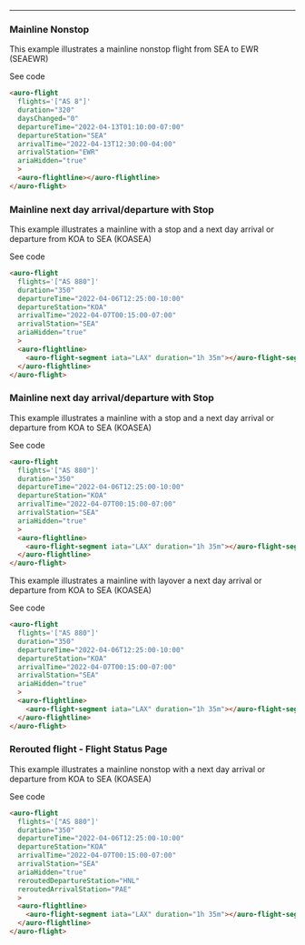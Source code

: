 <!-- # Flight component

The scope of this demo is to illustrate an opportunity to create a better accessibility experience.

## The problem

A content element like auro-flight uses a complex UI layout and common visual queues to communicate a flight option to customers. The areas of content include the flight number, duration of flight, departing and arriving airports, departing and arriving times, and any stops. Additional complexity includes re-routed flights, changed schedules and stopover/layover information.

For visual users, aesthetics assumptions are made that visual context and layout will convey information that does not need to be described. E.g. the placement of content like `AS 366` means that this is `Flight AS 366`. But without that visual context, is `AS 366` alone enough? The same can be said for any other part of this element. Additionally stopovers and layovers only contain airport codes. Without visual context, is this content meaningful?

An additional problem comes with the current state of technology at this time. Browsers and screen readers share many issues when it comes to clearly understanding the flow of content when faced with complex UI layouts like auro-flight.

## The hypothesis

Why force a complex UI layout to read a cohesive message for users with visual impairments? The examples below convey the data in a visual way that is easy for non-impaired users to quickly scan the content and get the information they are looking for. The intent of this test is to take that same data and present it in a way that is as easily consumable via screen readers by reading back the same data with additional contextual queues in a predictable way.

## Test the demo

To use this demo, please turn on your screen reader of choice and consume the content as you prefer. The test is to evaluate whether the content is easier to consume, harder to consume or if there is no discernable difference. -->

<hr>

### Mainline Nonstop

This example illustrates a mainline nonstop flight from SEA to EWR (SEAEWR)

<div class="exampleWrapper">
  <auro-flight
    flights='["AS 8"]'
    duration="320"
    daysChanged="0"
    departureTime="2022-04-13T01:10:00-07:00"
    departureStation="SEA"
    arrivalTime="2022-04-13T12:30:00-04:00"
    arrivalStation="EWR"
    ariaHidden="true"
    >
    <auro-flightline></auro-flightline>
  </auro-flight>
</div>

<auro-accordion lowProfile justifyRight>
  <span slot="trigger">See code</span>

  ```html
  <auro-flight
    flights='["AS 8"]'
    duration="320"
    daysChanged="0"
    departureTime="2022-04-13T01:10:00-07:00"
    departureStation="SEA"
    arrivalTime="2022-04-13T12:30:00-04:00"
    arrivalStation="EWR"
    ariaHidden="true"
    >
    <auro-flightline></auro-flightline>
  </auro-flight>
  ```

</auro-accordion>

### Mainline next day arrival/departure with Stop

This example illustrates a mainline with a stop and a next day arrival or departure from KOA to SEA (KOASEA)

<div class="exampleWrapper">
  <auro-flight
    flights='["AS 880"]'
    duration="350"
    departureTime="2022-04-06T12:25:00-10:00"
    departureStation="KOA"
    arrivalTime="2022-04-07T00:15:00-07:00"
    arrivalStation="SEA"
    ariaHidden="true"
    stops='[{
      "arrivalStation": "LAX",
      "duration": "1h 35m",
      "isStopover": false
      },
      {
      "arrivalStation": "SFO",
      "duration": "1hr 42m",
      "isStopover": true
    }]'
    >
      <auro-flightline>
        <auro-flight-segment iata="LAX" duration="1h 35m" stopover></auro-flight-segment>
         <auro-flight-segment iata="SFO" duration="1hr 42m"></auro-flight-segment>
      </auro-flightline>
    </auro-flight>
</div>

<auro-accordion lowProfile justifyRight>
  <span slot="trigger">See code</span>

  ```html
  <auro-flight
    flights='["AS 880"]'
    duration="350"
    departureTime="2022-04-06T12:25:00-10:00"
    departureStation="KOA"
    arrivalTime="2022-04-07T00:15:00-07:00"
    arrivalStation="SEA"
    ariaHidden="true"
    >
    <auro-flightline>
      <auro-flight-segment iata="LAX" duration="1h 35m"></auro-flight-segment>
    </auro-flightline>
  </auro-flight>
  ```

</auro-accordion>

### Mainline next day arrival/departure with Stop

This example illustrates a mainline with a stop and a next day arrival or departure from KOA to SEA (KOASEA)

<div class="exampleWrapper">
  <auro-flight
    flights='["AS 880"]'
    duration="350"
    departureTime="2022-04-06T12:25:00-10:00"
    departureStation="KOA"
    arrivalTime="2022-04-07T00:15:00-07:00"
    arrivalStation="SEA"
    ariaHidden="true"
    stops='[{
      "arrivalStation": "LAX",
      "duration": "1hr 42m",
      "isStopover": false
      }]'
    >
      <auro-flightline>
        <auro-flight-segment iata="LAX" stopover></auro-flight-segment>
      </auro-flightline>
    </auro-flight>
</div>

<auro-accordion lowProfile justifyRight>
  <span slot="trigger">See code</span>

  ```html
  <auro-flight
    flights='["AS 880"]'
    duration="350"
    departureTime="2022-04-06T12:25:00-10:00"
    departureStation="KOA"
    arrivalTime="2022-04-07T00:15:00-07:00"
    arrivalStation="SEA"
    ariaHidden="true"
    >
    <auro-flightline>
      <auro-flight-segment iata="LAX" duration="1h 35m"></auro-flight-segment>
    </auro-flightline>
  </auro-flight>
  ```

</auro-accordion>

This example illustrates a mainline with  layover a next day arrival or departure from KOA to SEA (KOASEA)

<div class="exampleWrapper">
  <auro-flight
    flights='["AS 880"]'
    duration="350"
    departureTime="2022-04-06T12:25:00-10:00"
    departureStation="KOA"
    arrivalTime="2022-04-07T00:15:00-07:00"
    arrivalStation="SEA"
    ariaHidden="true"  
    stops='[{
      "arrivalStation": "LAX",
      "duration": "1hr 42m",
      "isStopover": false
      }]'
    >
      <auro-flightline>
        <auro-flight-segment iata="LAX" duration="1h 35m"></auro-flight-segment>
      </auro-flightline>
    </auro-flight>
</div>

<auro-accordion lowProfile justifyRight>
  <span slot="trigger">See code</span>

  ```html
  <auro-flight
    flights='["AS 880"]'
    duration="350"
    departureTime="2022-04-06T12:25:00-10:00"
    departureStation="KOA"
    arrivalTime="2022-04-07T00:15:00-07:00"
    arrivalStation="SEA"
    ariaHidden="true"
    >
    <auro-flightline>
      <auro-flight-segment iata="LAX" duration="1h 35m"></auro-flight-segment>
    </auro-flightline>
  </auro-flight>
  ```

</auro-accordion>

### Rerouted flight - Flight Status Page

This example illustrates a mainline nonstop with a next day arrival or departure from KOA to SEA (KOASEA)

<div class="exampleWrapper">
  <auro-flight
    flights='["AS 880"]'
    duration="350"
    departureTime="2022-04-06T12:25:00-10:00"
    departureStation="HNL"
    arrivalTime="2022-04-07T00:15:00-07:00"
    arrivalStation="PAE"
    ariaHidden="true"
    reroutedDepartureStation="KOA"
    reroutedArrivalStation="SEA"
    >
      <auro-flightline></auro-flightline>
    </auro-flight>
</div>

<auro-accordion lowProfile justifyRight>
  <span slot="trigger">See code</span>

  ```html
  <auro-flight
    flights='["AS 880"]'
    duration="350"
    departureTime="2022-04-06T12:25:00-10:00"
    departureStation="KOA"
    arrivalTime="2022-04-07T00:15:00-07:00"
    arrivalStation="SEA"
    ariaHidden="true"
    reroutedDepartureStation="HNL"
    reroutedArrivalStation="PAE"
    >
    <auro-flightline>
      <auro-flight-segment iata="LAX" duration="1h 35m"></auro-flight-segment>
    </auro-flightline>
  </auro-flight>
  ```

</auro-accordion>

<!-- ### Mainline one-stop

This example illustrates a one-stop `stopover` flight from ANC to ADK (ANCADK). Notice the additional information required for the `auro-flight-segment` element.

<div class="exampleWrapper">
  <auro-flight
    flights='["AS 184"]'
    duration="3h 55m"
    daysChanged="0"
    departureTime="10:10 am"
    departureStation="ANC"
    arrivalTime="1:05 pm"
    arrivalStation="ADK"
    >
      <auro-flightline>
        <auro-flight-segment stopover iata="CDB"></auro-flight-segment>
      </auro-flightline>
    </auro-flight>
</div>

<auro-accordion lowProfile justifyRight>
  <span slot="trigger">See code</span>

  ```html
  <auro-flight
    flights='["AS 184"]'
    duration="3h 55m"
    daysChanged="0"
    departureTime="10:10 am"
    departureStation="ANC"
    arrivalTime="1:05 pm"
    arrivalStation="ADK"
    >
    <auro-flightline>
      <auro-flight-segment stopover iata="CDB"></auro-flight-segment>
    </auro-flightline>
  </auro-flight>
  ```

</auro-accordion>

### Mainline multi-stop

The following example illustrates a mainline multi-stop `stopover` flight from KTN to ANC (KTNANC)

<div class="exampleWrapper">
  <auro-flight
    flights='["AS 65"]'
    duration="5h 53m"
    daysChanged="0"
    departureTime="9:00 am"
    departureStation="KTN"
    arrivalTime="2:53 pm"
    arrivalStation="ANC"
    >
      <auro-flightline>
        <auro-flight-segment stopover iata="WRG"></auro-flight-segment>
        <auro-flight-segment stopover iata="PSG"></auro-flight-segment>
        <auro-flight-segment stopover iata="JNU"></auro-flight-segment>
      </auro-flightline>
  </auro-flight>
</div>

<auro-accordion lowProfile justifyRight>
  <span slot="trigger">See code</span>

  ```html
  <auro-flight
    flights='["AS 65"]'
    duration="5h 53m"
    daysChanged="0"
    departureTime="9:00 am"
    departureStation="KTN"
    arrivalTime="2:53 pm"
    arrivalStation="ANC"
    >
    <auro-flightline>
      <auro-flight-segment stopover iata="WRG"></auro-flight-segment>
      <auro-flight-segment stopover iata="PSG"></auro-flight-segment>
      <auro-flight-segment stopover iata="JNU"></auro-flight-segment>
    </auro-flightline>
  </auro-flight>
  ```

</auro-accordion>

### Mainline + mainline connection w/layover

The following example illustrates a change of gauge flight with a layover in SEA for 1h 35m.

<div class="exampleWrapper">
  <auro-flight
    flights='["AS 110", "AS 12"]'
    duration="11h 5m"
    daysChanged="0"
    departureTime="12:45 am"
    departureStation="ANC"
    arrivalTime="3:50 pm"
    arrivalStation="BOS"
    >
    <auro-flightline>
      <auro-flight-segment iata="SEA" duration="1h 35m"></auro-flight-segment>
    </auro-flightline>
    <span slot="footer">
      <div><auro-icon category="logos" name="tail-AS" style="width: 24px"></auro-icon>AS110 is subject to government approval</div>
      <div><auro-icon category="logos" name="tail-AA" style="width: 24px"></auro-icon>AA12 is operated by American Airlines</div>
    </span>
  </auro-flight>
</div>

<auro-accordion lowProfile justifyRight>
  <span slot="trigger">See code</span>

  ```html
  <auro-flight
    flights='["AS 110", "AS 12"]'
    duration="11h 5m"
    daysChanged="0"
    departureTime="12:45 am"
    departureStation="ANC"
    arrivalTime="3:50 pm"
    arrivalStation="BOS"
    >
    <auro-flightline>
      <auro-flight-segment iata="SEA" duration="1h 35m"></auro-flight-segment>
    </auro-flightline>
    <span slot="footer">
      <div><auro-icon category="logos" name="tail-AS" style="width: 24px"></auro-icon>AS110 is subject to government approval </div>
      <div><auro-icon category="logos" name="tail-AA" style="width: 24px"></auro-icon>AA12 is operated by American Airlines</div>
    </span>
  </auro-flight>
  ```

</auro-accordion>

### Using the footer slot

In this example for a flight that requires government approval or a flight that is operated by another subsidiary or partner carrier, you can use the `footer` custom element slot to insert additional information into the scope of the component. In the code you will see the use of `<auro-icon>` and text within the named slot element.

<div class="exampleWrapper">
  <auro-flight
    flights='["EK 772"]'
    duration="9h 45m"
    daysChanged="0"
    departureTime="3:50 am"
    departureStation="DXB"
    arrivalTime="11:35 am"
    arrivalStation="CPT"
    >
      <auro-flightline></auro-flightline>
      <span slot="footer">
        <div><auro-icon category="logos" name="tail-EK" style="width: 24px"></auro-icon>EK 772 is subject to government approval</div>
        <div><auro-icon category="logos" name="tail-EK" style="width: 24px"></auro-icon>EK 772 is operated by Emirates</div>
      </span>
  </auro-flight>
</div>

<auro-accordion lowProfile justifyRight>
  <span slot="trigger">See code</span>

  ```html
  <auro-flight
    flights='["EK 772"]'
    duration="9h 45m"
    daysChanged="0"
    departureTime="3:50 am"
    departureStation="DXB"
    arrivalTime="11:35 am"
    arrivalStation="CPT"
    >
      <auro-flightline></auro-flightline>
      <span slot="footer">
        <div><auro-icon category="logos" name="tail-EK" style="width: 24px"></auro-icon>EK 772 is subject to government approval</div>
        <div><auro-icon category="logos" name="tail-EK" style="width: 24px"></auro-icon>EK 772 is operated by Emirates</div>
      </span>
  </auro-flight>
  ```

</auro-accordion>

In this example, the `footer` slot is used to alert the customer that a First Class option is available.

<div class="exampleWrapper">
  <auro-flight
    flights='["AS 73"]'
    duration="1h 40m"
    daysChanged="0"
    departureTime="7:45 am"
    departureStation="JNU"
    arrivalTime="9:25 am"
    arrivalStation="CDV"
    >
      <auro-flightline>
      </auro-flightline>
      <span slot="footer">First Class Upgrade available</span>
  </auro-flight>
</div>

<auro-accordion lowProfile justifyRight>
  <span slot="trigger">See code</span>

  ```html
  <auro-flight
    flights='["AS 73"]'
    duration="1h 40m"
    daysChanged="0"
    departureTime="7:45 am"
    departureStation="JNU"
    arrivalTime="9:25 am"
    arrivalStation="CDV"
    >
    <auro-flightline>
    </auro-flightline>
    <span slot="footer">First Class Upgrade available</span>
  </auro-flight>
  ```

</auro-accordion>

### Using the optional departure/arrival header slots

The following example illustrates additional data regarding departure and arrival information.

<div class="exampleWrapper">
  <auro-flight
    flights='["AS 8"]'
    duration="5h 25m"
    daysChanged="0"
    departureTime="7:30 am"
    departureStation="SEA"
    arrivalTime="3:55 pm"
    arrivalStation="EWR"
    reroutedDepartureStation="PDX"
    reroutedArrivalStation="AVP"
    >
    <auro-flightline></auro-flightline>
    <span slot="departureHeader">Previously scheduled departure 7:15 AM</span>
    <span slot="arrivalHeader">Previously scheduled arrival 4:15 PM</span>
  </auro-flight>
</div>

<auro-accordion lowProfile justifyRight>
  <span slot="trigger">See code</span>

  ```html
  <auro-flight
    flights='["AS 8"]'
    duration="5h 25m"
    daysChanged="0"
    departureTime="7:30 am"
    departureStation="SEA"
    arrivalTime="3:55 pm"
    arrivalStation="EWR"
    reroutedDepartureStation="PDX"
    reroutedArrivalStation="AVP"
    >
    <auro-flightline></auro-flightline>
    <span slot="departureHeader">Scheduled 7:15 AM</span>
    <span slot="arrivalHeader">Scheduled 4:15 PM</span>

  </auro-flight>
  ```

</auro-accordion> -->
